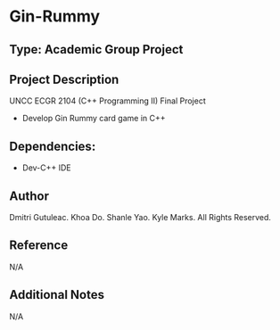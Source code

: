 # Gin-Rummy

## Type: Academic Group Project

## Project Description
UNCC ECGR 2104 (C++ Programming II) Final Project
  - Develop Gin Rummy card game in C++

## Dependencies:
  - Dev-C++ IDE

## Author
Dmitri Gutuleac. Khoa Do. Shanle Yao. Kyle Marks. All Rights Reserved.

## Reference
N/A

## Additional Notes
N/A
